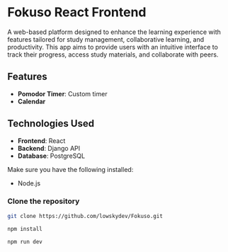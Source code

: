 # Fokuso React Frontend

A web-based platform designed to enhance the learning experience with features tailored for study management, collaborative learning, and productivity. This app aims to provide users with an intuitive interface to track their progress, access study materials, and collaborate with peers.

## Features

- **Pomodor Timer**: Custom timer
- **Calendar**

## Technologies Used

- **Frontend**: React
- **Backend**: Django API
- **Database**: PostgreSQL

Make sure you have the following installed:

- Node.js

### Clone the repository

```bash
git clone https://github.com/lowskydev/Fokuso.git
```

```bash
npm install
```

```bash
npm run dev
```
